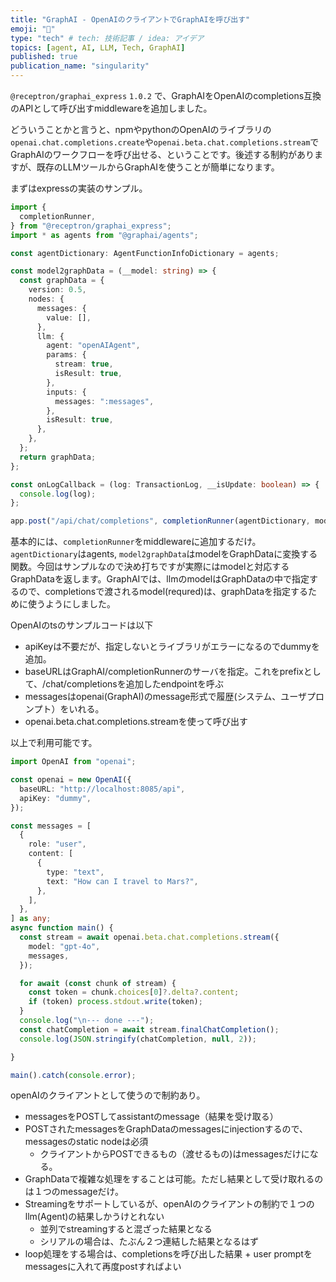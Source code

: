 ```yaml
---
title: "GraphAI - OpenAIのクライアントでGraphAIを呼び出す"
emoji: "🤖"
type: "tech" # tech: 技術記事 / idea: アイデア
topics: [agent, AI, LLM, Tech, GraphAI]
published: true
publication_name: "singularity"
---
```



`@receptron/graphai_express` `1.0.2` で、GraphAIをOpenAIのcompletions互換のAPIとして呼び出すmiddlewareを追加しました。

どういうことかと言うと、npmやpythonのOpenAIのライブラリの`openai.chat.completions.create`や`openai.beta.chat.completions.stream`でGraphAIのワークフローを呼び出せる、ということです。後述する制約がありますが、既存のLLMツールからGraphAIを使うことが簡単になります。

まずはexpressの実装のサンプル。

```TypeScript
import {
  completionRunner,
} from "@receptron/graphai_express";
import * as agents from "@graphai/agents";

const agentDictionary: AgentFunctionInfoDictionary = agents;

const model2graphData = (__model: string) => {
  const graphData = {
    version: 0.5,
    nodes: {
      messages: {
        value: [],
      },
      llm: {
        agent: "openAIAgent",
        params: {
          stream: true,
          isResult: true,
        },
        inputs: {
          messages: ":messages",
        },
        isResult: true,
      },
    },
  };
  return graphData;
};

const onLogCallback = (log: TransactionLog, __isUpdate: boolean) => {
  console.log(log);
};

app.post("/api/chat/completions", completionRunner(agentDictionary, model2graphData, [], onLogCallback));

```

基本的には、`completionRunner`をmiddlewareに追加するだけ。`agentDictionary`はagents, `model2graphData`はmodelをGraphDataに変換する関数。今回はサンプルなので決め打ちですが実際にはmodelと対応するGraphDataを返します。GraphAIでは、llmのmodelはGraphDataの中で指定するので、completionsで渡されるmodel(requred)は、graphDataを指定するために使うようにしました。


OpenAIのtsのサンプルコードは以下

- apiKeyは不要だが、指定しないとライブラリがエラーになるのでdummyを追加。
- baseURLはGraphAI/completionRunnerのサーバを指定。これをprefixとして、/chat/completionsを追加したendpointを呼ぶ
- messagesはopenai(GraphAI)のmessage形式で履歴(システム、ユーザプロンプト）をいれる。
- openai.beta.chat.completions.streamを使って呼び出す

以上で利用可能です。

```TypeScript
import OpenAI from "openai";

const openai = new OpenAI({
  baseURL: "http://localhost:8085/api",
  apiKey: "dummy",
});

const messages = [
  {
    role: "user",
    content: [
      {
        type: "text",
        text: "How can I travel to Mars?",
      },
    ],
  },
] as any;
async function main() {
  const stream = await openai.beta.chat.completions.stream({
    model: "gpt-4o",
    messages,
  });

  for await (const chunk of stream) {
    const token = chunk.choices[0]?.delta?.content;
    if (token) process.stdout.write(token);
  }
  console.log("\n--- done ---");
  const chatCompletion = await stream.finalChatCompletion();
  console.log(JSON.stringify(chatCompletion, null, 2));

}

main().catch(console.error);
```

openAIのクライアントとして使うので制約あり。

- messagesをPOSTしてassistantのmessage（結果を受け取る）
- POSTされたmessagesをGraphDataのmessagesにinjectionするので、messagesのstatic nodeは必須
  - クライアントからPOSTできるもの（渡せるもの)はmessagesだけになる。
- GraphDataで複雑な処理をすることは可能。ただし結果として受け取れるのは１つのmessageだけ。
- Streamingをサポートしているが、openAIのクライアントの制約で１つのllm(Agent)の結果しかうけとれない
  - 並列でstreamingすると混ざった結果となる
  - シリアルの場合は、たぶん２つ連結した結果となるはず
- loop処理をする場合は、completionsを呼び出した結果 + user promptをmessagesに入れて再度postすればよい
